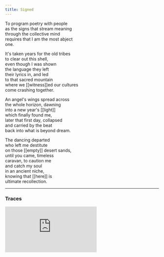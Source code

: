 ```yaml
---
title: Signed
---
```


To program poetry with people  
as the signs that stream meaning  
through the collective mind  
requires that I am the most abject   
one.  
  
It's taken years for the old tribes  
to clear out this shell,  
even though I was shown  
the language they left  
their lyrics in, and led  
to that sacred mountain  
where we [[witness]]ed our cultures  
come crashing together.  
  
An angel's wings spread across  
the whole horizon, dawning   
into a new year's [[light]]  
which finally found me,   
later that first day, collapsed  
and carried by the beat  
back into what is beyond dream.  
  
The dancing departed  
who left me destitute  
on those [[empty]] desert sands,  
until you came, timeless  
caravan, to caution me  
and catch my soul   
in an ancient niche,  
knowing that [[here]] is  
ultimate recollection.  

---

### Traces

<iframe class="video" src="https://www.youtube-nocookie.com/embed/BxsCPz0vMuI" frameborder="0" allow="accelerometer; autoplay; encrypted-media; gyroscope; picture-in-picture" allowfullscreen></iframe>

